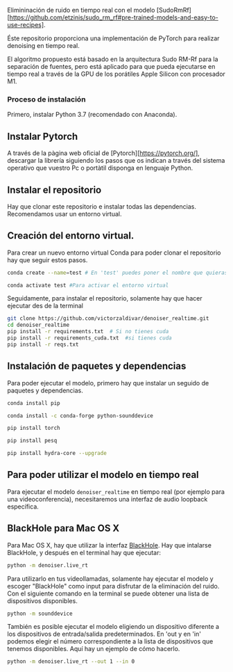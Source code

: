 Elimininación de ruido en tiempo real con el modelo [SudoRmRf][https://github.com/etzinis/sudo_rm_rf#pre-trained-models-and-easy-to-use-recipes].

Éste repositorio proporciona una implementación de PyTorch para realizar denoising en tiempo real. 

El algoritmo propuesto está basado en la arquitectura Sudo RM-Rf para la separación de fuentes, pero está aplicado para que pueda ejecutarse en tiempo real a través de la GPU de los porátiles Apple Silicon con procesador M1.

### Proceso de instalación 
Primero, instalar Python 3.7 (recomendado con Anaconda).


## Instalar Pytorch 
A través de la pàgina web oficial de [Pytorch][https://pytorch.org/], descargar la librería siguiendo los pasos que os indican a través del sistema operativo que vuestro Pc o portàtil disponga en lenguaje Python. 


## Instalar el repositorio
Hay que clonar este repositorio e instalar todas las dependencias. Recomendamos usar un entorno virtual.


## Creación del entorno virtual. 
Para crear un nuevo entorno virtual Conda para poder clonar el repositorio hay que seguir estos pasos.
```bash
conda create --name=test # En 'test' puedes poner el nombre que quieras del entorno virtual
```
```bash
conda activate test #Para activar el entorno virtual
```


Seguidamente, para instalar el repositorio, solamente hay que hacer ejecutar des de la terminal
```bash
git clone https://github.com/victorzaldivar/denoiser_realtime.git
cd denoiser_realtime
pip install -r requirements.txt  # Si no tienes cuda
pip install -r requirements_cuda.txt  #si tienes cuda
pip install -r reqs.txt
```

## Instalación de paquetes y dependencias
Para poder ejecutar el modelo, primero hay que instalar un seguido de paquetes y dependencias.
```bash
conda install pip
```
```bash
conda install -c conda-forge python-sounddevice
```
```bash
pip install torch
```
```bash
pip install pesq
```
```bash
pip install hydra-core --upgrade
```

## Para poder utilizar el modelo en tiempo real

Para ejecutar el modelo `denoiser_realtime` en tiempo real (por ejemplo para una videoconferencia), necesitaremos una interfaz de audio loopback específica.

## BlackHole para Mac OS X

Para Mac OS X, hay que utilizar la interfaz [BlackHole](https://existential.audio/blackhole/).
Hay que intalarse BlackHole, y después en el terminal hay que ejecutar:

```bash
python -m denoiser.live_rt
```

Para utilizarlo en tus videollamadas, solamente hay ejecutar el modelo y escoger "BlackHole" como input para disfrutar de la eliminación del ruido. Con el siguiente comando en la terminal se puede obtener una lista de dispositivos disponibles. 

```bash
python -m sounddevice
```

También es posible ejecutar el modelo eligiendo un dispositivo diferente a los dispositivos de entrada/salida predeterminados. En 'out y en 'in' podemos elegir el número correspondiente a la lista de dispositivos que tenemos disponibles. Aquí hay un ejemplo de cómo hacerlo.
```bash
python -m denoiser.live_rt --out 1 --in 0
```


